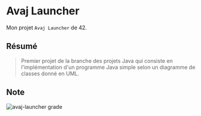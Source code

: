 # Avaj Launcher
Mon projet `Avaj Launcher` de 42.

## Résumé
> Premier projet de la branche des projets Java qui consiste en l'implémentation d'un programme Java simple selon un diagramme de classes donné en UML.

## Note
![avaj-launcher grade](https://badge42.vercel.app/api/v2/cl1kx405i014409ju8dq834q5/project/2927403)
